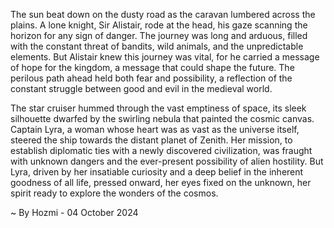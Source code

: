 
The sun beat down on the dusty road as the caravan lumbered across the plains.  A lone knight, Sir Alistair, rode at the head, his gaze scanning the horizon for any sign of danger. The journey was long and arduous, filled with the constant threat of bandits, wild animals, and the unpredictable elements. But Alistair knew this journey was vital, for he carried a message of hope for the kingdom, a message that could shape the future. The perilous path ahead held both fear and possibility, a reflection of the constant struggle between good and evil in the medieval world.

The star cruiser hummed through the vast emptiness of space, its sleek silhouette dwarfed by the swirling nebula that painted the cosmic canvas.  Captain Lyra, a woman whose heart was as vast as the universe itself, steered the ship towards the distant planet of Zenith. Her mission, to establish diplomatic ties with a newly discovered civilization, was fraught with unknown dangers and the ever-present possibility of alien hostility. But Lyra, driven by her insatiable curiosity and a deep belief in the inherent goodness of all life, pressed onward, her eyes fixed on the unknown, her spirit ready to explore the wonders of the cosmos. 

~ By Hozmi - 04 October 2024
